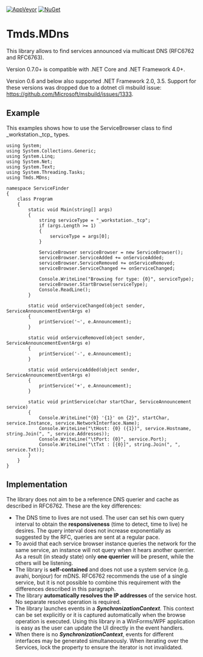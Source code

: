 [![AppVeyor](https://ci.appveyor.com/api/projects/status/g2arq8vpwasvvu4t?svg=true)](https://ci.appveyor.com/project/tmds/tmds-mdns/branch/master)
[![NuGet](https://img.shields.io/nuget/v/Tmds.MDns.svg)](https://www.nuget.org/packages/Tmds.MDns)

Tmds.MDns
=========

This library allows to find services announced via multicast DNS (RFC6762 and RFC6763).

Version 0.7.0+ is compatible with .NET Core and .NET Framework 4.0+.

Version 0.6 and below also supported .NET Framework 2.0, 3.5.
Support for these versions was dropped due to a dotnet cli msbuild issue:
https://github.com/Microsoft/msbuild/issues/1333.

Example
-------

This examples shows how to use the ServiceBrowser class to find \_workstation.\_tcp_ types.

    using System;
    using System.Collections.Generic;
    using System.Linq;
    using System.Net;
    using System.Text;
    using System.Threading.Tasks;
    using Tmds.MDns;

    namespace ServiceFinder
    {
        class Program
        {
            static void Main(string[] args)
            {
                string serviceType = "_workstation._tcp";
                if (args.Length >= 1)
                {
                    serviceType = args[0];
                }

                ServiceBrowser serviceBrowser = new ServiceBrowser();
                serviceBrowser.ServiceAdded += onServiceAdded;
                serviceBrowser.ServiceRemoved += onServiceRemoved;
                serviceBrowser.ServiceChanged += onServiceChanged;

                Console.WriteLine("Browsing for type: {0}", serviceType);
                serviceBrowser.StartBrowse(serviceType);
                Console.ReadLine();
            }

            static void onServiceChanged(object sender, ServiceAnnouncementEventArgs e)
            {
                printService('~', e.Announcement);
            }

            static void onServiceRemoved(object sender, ServiceAnnouncementEventArgs e)
            {
                printService('-', e.Announcement);
            }

            static void onServiceAdded(object sender, ServiceAnnouncementEventArgs e)
            {
                printService('+', e.Announcement);
            }

            static void printService(char startChar, ServiceAnnouncement service)
            {
                Console.WriteLine("{0} '{1}' on {2}", startChar, service.Instance, service.NetworkInterface.Name);
                Console.WriteLine("\tHost: {0} ({1})", service.Hostname, string.Join(", ", service.Addresses));
                Console.WriteLine("\tPort: {0}", service.Port);
                Console.WriteLine("\tTxt : [{0}]", string.Join(", ", service.Txt));
            }
        }
    }

Implementation
--------------

The library does not aim to be a reference DNS querier and cache as described in RFC6762. These are the key differences:

- The DNS time to lives are not used. The user can set his own query interval to obtain the **responsiveness** (time to detect, time to live) he desires. The query interval does not increase exponentially as suggested by the RFC, queries are sent at a regular pace.
- To avoid that each service browser instance queries the network for the same service, an instance will not query when it hears another querrier. As a result (in steady state) only **one querrier** will be present, while the others will be listening.
- The library is **self-contained** and does not use a system service (e.g. avahi, bonjour) for mDNS. RFC6762 recommends the use of a single service, but it is not possible to combine this requirement with the differences described in this paragraph.
- The library **automatically resolves the IP addresses** of the service host. No separate resolve operation is required.
- The library launches events in a **_SynchronizationContext_**. This context can be set explicitly or it is captured automatically when the browse operation is executed. Using this library in a WinForms/WPF application is easy as the user can update the UI directly in the event handlers.
- When there is no **_SynchronizationContext_**, events for different interfaces may be generated simultaneously. When iterating over the Services, lock the property to ensure the iterator is not invalidated.
